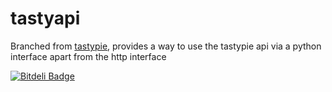tastyapi
========

Branched from [tastypie](https://github.com/toastdriven/django-tastypie), provides a way to use the tastypie api via a python interface apart from the http interface


[![Bitdeli Badge](https://d2weczhvl823v0.cloudfront.net/Aplopio/rbox_tastypie/trend.png)](https://bitdeli.com/free "Bitdeli Badge")

